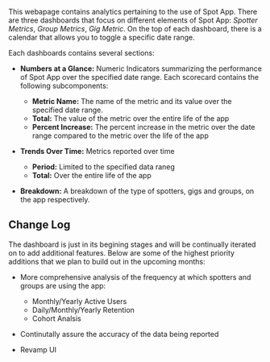This webapage contains analytics pertaining to the use of Spot App. There are three dashboards that focus on different elements of Spot App: *Spotter Metrics*, *Group Metrics*, *Gig Metric*. On the top of each dashboard, there is a calendar that allows you to toggle a specific date range. 

Each dashboards contains several sections:
* **Numbers at a Glance:** Numeric Indicators summarizing the performance of Spot App over the specified date range. Each scorecard contains the following subcomponents: 
    * **Metric Name:** The name of the metric and its value over the specified date range.
    * **Total:** The value of the metric over the entire life of the app
    * **Percent Increase:** The percent increase in the metric over the date range compared to the metric over the life of the app 
    
* **Trends Over Time:** Metrics reported over time
    * **Period:** Limited to the specified data raneg 
    * **Total:** Over the entire life of the app

* **Breakdown:** A breakdown of the type of spotters, gigs and groups, on the app respectively. 

## Change Log 

The dashboard is just in its begining stages and will be continually iterated on to add additional features. Below are some of the highest priority additions that we plan to build out in the upcoming months: 
* More comprehensive analysis of the frequency at which spotters and groups are using the app: 
  * Monthly/Yearly Active Users
  * Daily/Monthly/Yearly Retention 
  * Cohort Analsis

* Continutally assure the accuracy of the data being reported
* Revamp UI 


